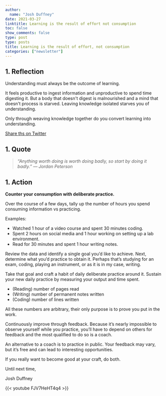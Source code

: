 ```yaml
---
author:
  name: "Josh Duffney"
date: 2021-03-27
linktitle: Learning is the result of effort not consumption
toc: false
show_comments: false
type: post
type: posts
title: Learning is the result of effort, not consumption
categories: ["newsletter"]
---
```


## 1. Reflection

Understanding must always be the outcome of learning.

It feels productive to ingest information and unproductive to spend time digesting it. But a body that doesn't digest is malnourished and a mind that doesn't process is starved. Leaving knowledge isolated starves you of understanding.

Only through weaving knowledge together do you convert learning into understanding.

[Share ths on Twitter](https://ctt.ac/mku4c)

## 1. Quote

> _“Anything worth doing is worth doing badly, so start by doing it badly.” — Jordan Peterson_

## 1. Action

**Counter your consumption with deliberate practice.**

Over the course of a few days, tally up the number of hours you spend consuming information vs practicing.

Examples:

* Watched 1 hour of a video course and spent 30 minutes coding.
* Spent 2 hours on social media and 1 hour working on setting up a lab environment.
* Read for 30 minutes and spent 1 hour writing notes.

Review the data and identify a single goal you’d like to achieve. Next, determine what you’d practice to obtain it. Perhaps that’s studying for an exam, coding, playing an instrument, or as it is in my case, writing.

Take that goal and craft a habit of daily deliberate practice around it. Sustain your new daily practice by measuring your output and time spent.

* (Reading) number of pages read
* (Writing) number of permanent notes written
* (Coding) number of lines written

All these numbers are arbitrary, their only purpose is to prove you put in the work.

Continuously improve through feedback. Because it’s nearly impossible to observe yourself while you practice, you’ll have to depend on others for feedback and the most qualified to do so is a coach.

An alternative to a coach is to practice in public. Your feedback may vary, but it’s free and can lead to interesting opportunities.

If you really want to become good at your craft, do both.

Until next time,

Josh Duffney

{{< youtube FJV7HeHT4q4 >}}